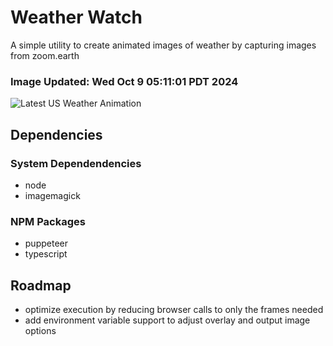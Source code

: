 # Weather Watch

A simple utility to create animated images of weather by capturing images from zoom.earth

### Image Updated: Wed Oct  9 05:11:01 PDT 2024

![Latest US Weather Animation](animations/2024-10-09.webp)

## Dependencies
### System Dependendencies
* node
* imagemagick
### NPM Packages
* puppeteer
* typescript

## Roadmap
* optimize execution by reducing browser calls to only the frames needed
* add environment variable support to adjust overlay and output image options
